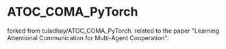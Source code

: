 # ATOC_COMA_PyTorch
forked from tuladhay/ATOC_COMA_PyTorch.
related to the paper "Learning Attentional Communication for Multi-Agent Cooperation".
